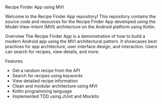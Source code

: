 Recipe Finder App using MVI

Welcome to the Recipe Finder App repository! This repository contains the source code and resources for the Recipe Finder App developed using the Model-View-Intent (MVI) architecture on the Android platform using Kotlin.

  Overview
The Recipe Finder App is a demonstration of how to build a modern Android app using the MVI architectural pattern. It showcases best practices for app architecture, user interface design, and interaction. Users can search for recipes, view details, and more.

 Features
- Get a random recipe from the API
- Search for recipes using keywords
- View detailed recipe information
- Clean and modular architecture using MVI
- Kotlin programming language
- Implemented TDD using JUnit and Mockito
